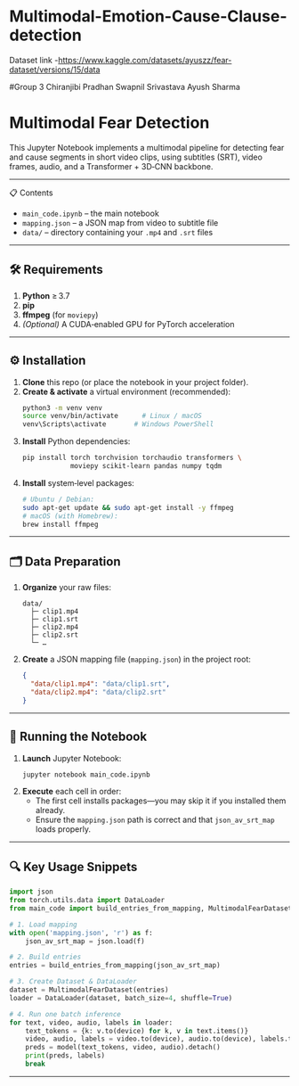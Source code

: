 # Multimodal-Emotion-Cause-Clause-detection

Dataset link -https://www.kaggle.com/datasets/ayuszz/fear-dataset/versions/15/data

#Group 3 
Chiranjibi Pradhan
Swapnil Srivastava
Ayush Sharma

# Multimodal Fear Detection

This Jupyter Notebook implements a multimodal pipeline for detecting fear and cause segments in short video clips, using subtitles (SRT), video frames, audio, and a Transformer + 3D‑CNN backbone.

---

📋 Contents

- `main_code.ipynb` – the main notebook  
- `mapping.json` – a JSON map from video to subtitle file  
- `data/` – directory containing your `.mp4` and `.srt` files  

---

## 🛠️ Requirements

1. **Python** ≥ 3.7  
2. **pip**  
3. **ffmpeg** (for `moviepy`)  
4. *(Optional)* A CUDA‑enabled GPU for PyTorch acceleration  

---

## ⚙️ Installation

1. **Clone** this repo (or place the notebook in your project folder).  
2. **Create & activate** a virtual environment (recommended):
   ```bash
   python3 -m venv venv
   source venv/bin/activate      # Linux / macOS
   venv\Scripts\activate       # Windows PowerShell
   ```
3. **Install** Python dependencies:
   ```bash
   pip install torch torchvision torchaudio transformers \
               moviepy scikit-learn pandas numpy tqdm
   ```
4. **Install** system‑level packages:
   ```bash
   # Ubuntu / Debian:
   sudo apt-get update && sudo apt-get install -y ffmpeg
   # macOS (with Homebrew):
   brew install ffmpeg
   ```

---

## 🗂️ Data Preparation

1. **Organize** your raw files:
   ```
   data/
     ├─ clip1.mp4
     ├─ clip1.srt
     ├─ clip2.mp4
     ├─ clip2.srt
     └─ …
   ```
2. **Create** a JSON mapping file (`mapping.json`) in the project root:
   ```json
   {
     "data/clip1.mp4": "data/clip1.srt",
     "data/clip2.mp4": "data/clip2.srt"
   }
   ```

---

## 🚀 Running the Notebook

1. **Launch** Jupyter Notebook:
   ```bash
   jupyter notebook main_code.ipynb
   ```
2. **Execute** each cell in order:
   - The first cell installs packages—you may skip it if you installed them already.
   - Ensure the `mapping.json` path is correct and that `json_av_srt_map` loads properly.

---

## 🔍 Key Usage Snippets

```python
import json
from torch.utils.data import DataLoader
from main_code import build_entries_from_mapping, MultimodalFearDataset

# 1. Load mapping
with open('mapping.json', 'r') as f:
    json_av_srt_map = json.load(f)

# 2. Build entries
entries = build_entries_from_mapping(json_av_srt_map)

# 3. Create Dataset & DataLoader
dataset = MultimodalFearDataset(entries)
loader = DataLoader(dataset, batch_size=4, shuffle=True)

# 4. Run one batch inference
for text, video, audio, labels in loader:
    text_tokens = {k: v.to(device) for k, v in text.items()}
    video, audio, labels = video.to(device), audio.to(device), labels.to(device)
    preds = model(text_tokens, video, audio).detach()
    print(preds, labels)
    break
```

---
